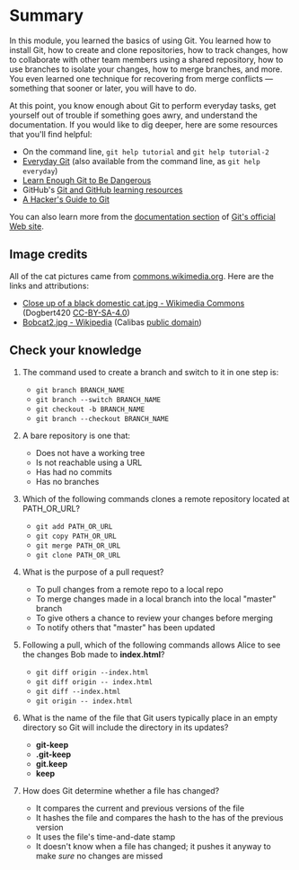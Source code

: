 # Summary

In this module, you learned the basics of using Git. You learned how to install Git, how to create and clone repositories, how to track changes, how to collaborate with other team members using a shared repository, how to use branches to isolate your changes, how to merge branches, and more. You even learned one technique for recovering from merge conflicts — something that sooner or later, you will have to do.

At this point, you know enough about Git to perform everyday tasks, get yourself out of trouble if something goes awry, and understand the documentation. If you would like to dig deeper, here are some resources that you'll find helpful:

- On the command line, `git help tutorial` and `git help tutorial-2`
- [Everyday Git](https://git-scm.com/docs/everyday) (also available from the command line, as `git help everyday`)
- [Learn Enough Git to Be  Dangerous](https://www.learnenough.com/git-tutorial/getting_started)
- GitHub's [Git and GitHub learning resources](https://help.github.com/en/articles/git-and-github-learning-resources)
- [A Hacker's Guide to Git](https://wildlyinaccurate.com/a-hackers-guide-to-git/)

You can also learn more from the [documentation section](https://git-scm.com/doc) of [Git's official Web site](https://git-scm.com).

## Image credits

All of the cat pictures came from [commons.wikimedia.org](https://commons.wikimedia.org/). Here are the links and attributions:

- [Close up of a black domestic cat.jpg - Wikimedia Commons](https://commons.wikimedia.org/wiki/File:Close_up_of_a_black_domestic_cat.jpg) (Dogbert420 [CC-BY-SA-4.0](https://creativecommons.org/licenses/by-sa/4.0/deed.en))
- [Bobcat2.jpg - Wikipedia](https://en.wikipedia.org/wiki/File:Bobcat2.jpg) (Calibas [public domain](https://en.wikipedia.org/wiki/en:public_domain))

## Check your knowledge

1. The command used to create a branch and switch to it in one step is:
	- `git branch BRANCH_NAME`
	- `git branch --switch BRANCH_NAME`
	- `git checkout -b BRANCH_NAME`
	- `git branch --checkout BRANCH_NAME`

1. A bare repository is one that:
	- Does not have a working tree
	- Is not reachable using a URL
	- Has had no commits
	- Has no branches

1. Which of the following commands clones a remote repository located at PATH_OR_URL?
	- `git add PATH_OR_URL`
	- `git copy PATH_OR_URL`
	- `git merge PATH_OR_URL`
	- `git clone PATH_OR_URL`

1. What is the purpose of a pull request?
	- To pull changes from a remote repo to a local repo
	- To merge changes made in a local branch into the local "master" branch
	- To give others a chance to review your changes before merging
	- To notify others that "master" has been updated

1. Following a pull, which of the following commands allows Alice to see the changes Bob made to **index.html**?
	- `git diff origin --index.html`
	- `git diff origin -- index.html`
	- `git diff --index.html`
	- `git origin -- index.html`

1. What is the name of the file that Git users typically place in an empty directory so Git will include the directory in its updates?
	- **git-keep**
	- **.git-keep**
	- **git.keep**
	- **keep**

1. How does Git determine whether a file has changed?
	 - It compares the current and previous versions of the file
	 - It hashes the file and compares the hash to the has of the previous version
	 - It uses the file's time-and-date stamp
	 - It doesn't know when a file has changed; it pushes it anyway to make *sure* no changes are missed